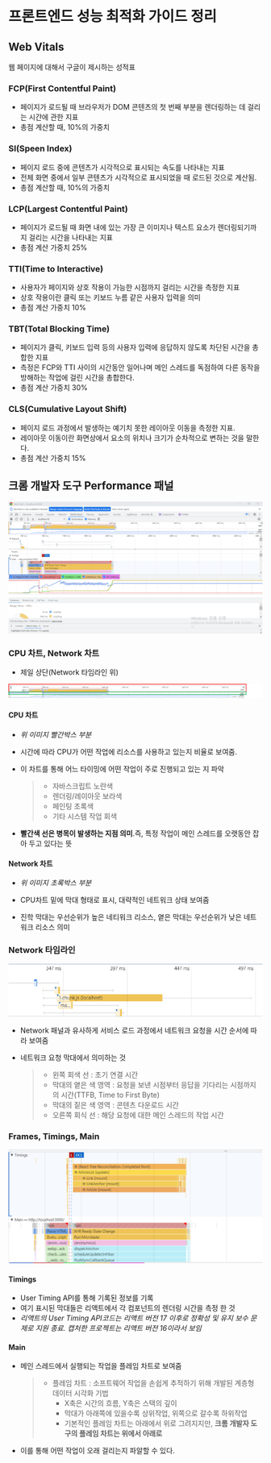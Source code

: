 # 프론트엔드 성능 최적화 가이드 정리

## Web Vitals

웹 페이지에 대해서 구글이 제시하는 성적표

### FCP(First Contentful Paint)

- 페이지가 로드될 때 브라우저가 DOM 콘텐츠의 첫 번째 부분을 렌더링하는 데 걸리는 시간에 관한 지표
- 총점 계산할 때, 10%의 가중치

### SI(Speen Index)

- 페이지 로드 중에 콘텐츠가 시각적으로 표시되는 속도를 나타내는 지표
- 전체 화면 중에서 일부 콘텐츠가 시각적으로 표시되었을 때 로드된 것으로 계산됨.
- 총점 계산할 때, 10%의 가중치

### LCP(Largest Contentful Paint)

- 페이지가 로드될 때 화면 내에 있는 가장 큰 이미지나 텍스트 요소가 렌더링되기까지 걸리는 시간을 나타내는 지표
- 총점 계산 가중치 25%

### TTI(Time to Interactive)

- 사용자가 페이지와 상호 작용이 가능한 시점까지 걸리는 시간을 측정한 지표
- 상호 작용이란 클릭 또는 키보드 누름 같은 사용자 입력을 의미
- 총점 계산 가중치 10%

### TBT(Total Blocking Time)

- 페이지가 클릭, 키보드 입력 등의 사용자 입력에 응답하지 않도록 차단된 시간을 총합한 지표
- 측정은 FCP와 TTI 사이의 시간동안 일어나며 메인 스레드를 독점하여 다른 동작을 방해하는 작업에 걸린 시간을 총합한다.
- 총점 계산 가중치 30%

### CLS(Cumulative Layout Shift)

- 페이지 로드 과정에서 발생하는 예기치 못한 레이아웃 이동을 측정한 지표.
- 레이아웃 이동이란 화면상에서 요소의 위치나 크기가 순차적으로 변하는 것을 말한다.
- 총점 계산 가중치 15%

## 크롬 개발자 도구 Performance 패널

![](performance_tab.png)

### CPU 차트, Network 차트

- 제일 상단(Network 타임라인 위)

![](p1.png)

#### CPU 차트

- _위 이미지 빨간박스 부분_

* 시간에 따라 CPU가 어떤 작업에 리소스를 사용하고 있는지 비율로 보여줌.

- 이 차트를 통해 어느 타이밍에 어떤 작업이 주로 진행되고 있는 지 파악
  > - 자바스크립트 노란색
  > - 렌더링/레이아웃 보라색
  > - 페인팅 초록색
  > - 기타 시스템 작업 회색

* **빨간색 선은 병목이 발생하는 지점 의미**.즉, 특정 작업이 메인 스레드를 오랫동안 잡아 두고 있다는 뜻

#### Network 차트

- _위 이미지 초록박스 부분_

* CPU차트 밑에 막대 형태로 표시, 대략적인 네트워크 상태 보여줌

- 진학 막대는 우선순위가 높은 네티워크 리소스, 옅은 막대는 우선순위가 낮은 네트워크 리소스 의미

### Network 타임라인

![](p2.png)

- Network 패널과 유사하게 서비스 로드 과정에서 네트워크 요청을 시간 순서에 따라 보여줌

* 네트워크 요청 막대에서 의미하는 것
  > - 왼쪽 회색 선 : 초기 연결 시간
  > - 막대의 옅은 색 영역 : 요청을 보낸 시점부터 응답을 기다리는 시점까지의 시간(TTFB, Time to First Byte)
  > - 막대의 짙은 색 영역 : 콘텐츠 다운로드 시간
  > - 오른쪽 회식 선 : 해당 요청에 대한 메인 스레드의 작업 시간

### Frames, Timings, Main

![](p3.png)

#### Timings

- User Timing API를 통해 기록된 정보를 기록
- 여기 표시된 막대들은 리액트에서 각 컴포넌트의 렌더링 시간을 측정 한 것
- _리액트의 User Timing API코드는 리액트 버전 17 이후로 정확성 및 유지 보수 문제로 지원 종료. 캡처한 프로젝트는 리액트 버전 16이라서 보임_

#### Main

- 메인 스레드에서 실행되는 작업을 플레임 차트로 보여줌
  > - 플레임 차트 : 소프트웨어 작업을 손쉽게 추적하기 위해 개발된 계층형 데이터 시각화 기법
  >   - X축은 시간의 흐름, Y축은 스택의 깊이
  >   - 막대가 아래쪽에 있을수록 상위작업, 위쪽으로 갈수록 하위작업
  >   - 기본적인 플레임 차트는 아래에서 위로 그려지지만, **크롬 개발자 도구의 플레임 차트는 위에서 아래로**
- 이를 통해 어떤 작업이 오래 걸리는지 파알할 수 있다.
